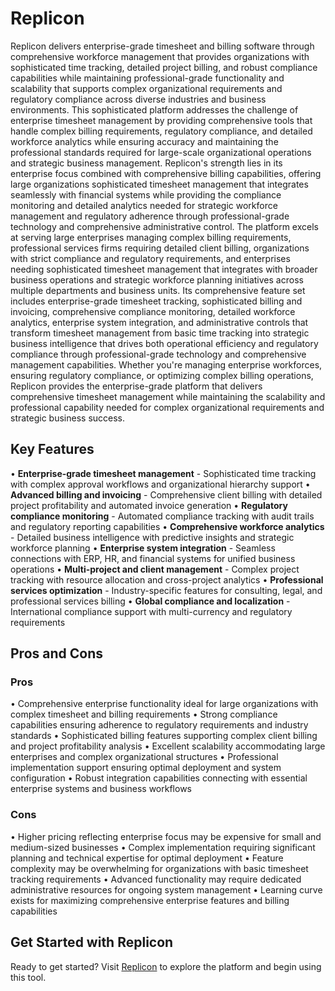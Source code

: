 # Replicon

Replicon delivers enterprise-grade timesheet and billing software through comprehensive workforce management that provides organizations with sophisticated time tracking, detailed project billing, and robust compliance capabilities while maintaining professional-grade functionality and scalability that supports complex organizational requirements and regulatory compliance across diverse industries and business environments. This sophisticated platform addresses the challenge of enterprise timesheet management by providing comprehensive tools that handle complex billing requirements, regulatory compliance, and detailed workforce analytics while ensuring accuracy and maintaining the professional standards required for large-scale organizational operations and strategic business management. Replicon's strength lies in its enterprise focus combined with comprehensive billing capabilities, offering large organizations sophisticated timesheet management that integrates seamlessly with financial systems while providing the compliance monitoring and detailed analytics needed for strategic workforce management and regulatory adherence through professional-grade technology and comprehensive administrative control. The platform excels at serving large enterprises managing complex billing requirements, professional services firms requiring detailed client billing, organizations with strict compliance and regulatory requirements, and enterprises needing sophisticated timesheet management that integrates with broader business operations and strategic workforce planning initiatives across multiple departments and business units. Its comprehensive feature set includes enterprise-grade timesheet tracking, sophisticated billing and invoicing, comprehensive compliance monitoring, detailed workforce analytics, enterprise system integration, and administrative controls that transform timesheet management from basic time tracking into strategic business intelligence that drives both operational efficiency and regulatory compliance through professional-grade technology and comprehensive management capabilities. Whether you're managing enterprise workforces, ensuring regulatory compliance, or optimizing complex billing operations, Replicon provides the enterprise-grade platform that delivers comprehensive timesheet management while maintaining the scalability and professional capability needed for complex organizational requirements and strategic business success.

## Key Features

• **Enterprise-grade timesheet management** - Sophisticated time tracking with complex approval workflows and organizational hierarchy support
• **Advanced billing and invoicing** - Comprehensive client billing with detailed project profitability and automated invoice generation
• **Regulatory compliance monitoring** - Automated compliance tracking with audit trails and regulatory reporting capabilities
• **Comprehensive workforce analytics** - Detailed business intelligence with predictive insights and strategic workforce planning
• **Enterprise system integration** - Seamless connections with ERP, HR, and financial systems for unified business operations
• **Multi-project and client management** - Complex project tracking with resource allocation and cross-project analytics
• **Professional services optimization** - Industry-specific features for consulting, legal, and professional services billing
• **Global compliance and localization** - International compliance support with multi-currency and regulatory requirements

## Pros and Cons

### Pros
• Comprehensive enterprise functionality ideal for large organizations with complex timesheet and billing requirements
• Strong compliance capabilities ensuring adherence to regulatory requirements and industry standards
• Sophisticated billing features supporting complex client billing and project profitability analysis
• Excellent scalability accommodating large enterprises and complex organizational structures
• Professional implementation support ensuring optimal deployment and system configuration
• Robust integration capabilities connecting with essential enterprise systems and business workflows

### Cons
• Higher pricing reflecting enterprise focus may be expensive for small and medium-sized businesses
• Complex implementation requiring significant planning and technical expertise for optimal deployment
• Feature complexity may be overwhelming for organizations with basic timesheet tracking requirements
• Advanced functionality may require dedicated administrative resources for ongoing system management
• Learning curve exists for maximizing comprehensive enterprise features and billing capabilities

## Get Started with Replicon

Ready to get started? Visit [Replicon](https://www.replicon.com) to explore the platform and begin using this tool.